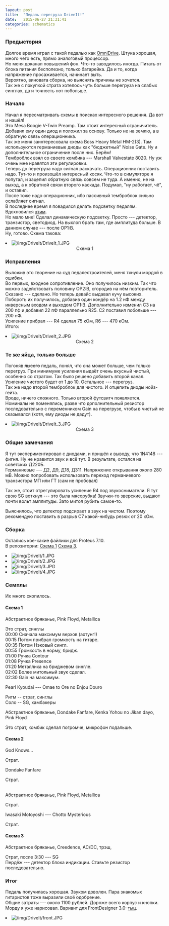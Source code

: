 ```yaml
---
layout: post
title:  "Педаль перегруза DriveIt!"
date:   2015-06-27 21:31:41
categories: schematics
---
```

<div class="modal fade" id="myModal" tabindex="-1" role="dialog" aria-labelledby="myModalLabel" aria-hidden="true">
      <div class="modal-dialog">
        <div class="modal-content">
		<center>
          <div class="modal-body">               
          </div>
		</center>
        </div><!-- /.modal-content -->
      </div><!-- /.modal-dialog -->
    </div><!-- /.modal -->

<div class="thumbnails">
</div>

### Предыстория

Долгое время играл с такой педалью как [OmniDrive](https://guitar-gear.ru/forum/topic/86-omni-drive/). Штука хорошая, много чего есть, прямо аналоговый процессор.<br>
Но меня доканал повышений фон. Что-то заводилось иногда. Питать от блока питания бесполезно, только батарейка. Да и то, когда напряжение просаживается, начинает выть.<br>
Вероятно, виновата сборка, но выяснять причины не хочется.<br>
Так же с покупкой страта хотелось чуть больше перегруза на слабых синглах, да и точность нот побольше.<br>

### Начало

Начал я пересматривать схемы в поисках интересного решения. Да вот и нашёл!<br>
Это Mesa Boogie V-Twin Preamp. Там стоит интересный ограничитель. Добавил ему один диод и положил за основу. Только не на землю, а в обратную связь операционника.<br>
Так же меня заинтересовала схема Boss Heavy Metal HM-2(3). Там используются германиевые диоды как "бюджетный" Noise Gate. Ну и дополнительное ограничение после них. Берём!<br>
Темброблок взял со своего комбика --- Marshall Valvestate 8020. Ну уж очень мне нравятся эти регулировки.<br>
Теперь до перегруза надо сигнал раскачать. Операционник поставить надо. Тут-то и произошёл интересный косяк. Что-то в симуляторе я попутал, и зацепил обратную связь совсем не туда. А именно, не на выход, а к обратной связи второго каскада. Подумал, "ну работает, чё", и оставил.<br>
После тоже надо операционник, ибо пассивный темброблок сильно ослабляет сигнал.<br>
В последнее время я повадился делать подсветку педалям. Вдохновился [этим](http://datagor.ru/practice/diy-tech/2009-sdelay-sam-led-bordyur-dlya-korpusa-gitarnoy-primochki.html).<br>
Но мало мне! Сделал динамическую подсветку. Просто --- детектор, транзистор, светодиод. На выхлоп брать там, где амплитуда больше. В данном случае --- после OP1:B.<br>
Ну, готово. Схема такова:<br>
<div class="thumbnails">
	<li class="tmb">
	<span class="thumbnail" role="button" tabindex="0" style="cursor: pointer;">
      <img src="/img/DriveIt/DriveIt_1_preview.JPG" alt="/img/DriveIt/DriveIt_1.JPG" class="img-thumbnail"><br>
	  <center>Схема 1</center>
	</span>
   	</li>
</div>

### Исправления

Выложив это творение на суд педалестроителей, меня ткнули мордой в ошибки.<br>
Во первых, входное сопротивление. Оно получилось низким. Так что можно задействовать половину OP2:B, сгородив на нём повторитель.<br>
Сказано --- сделано. Но теперь девайс выдавал кучу высоких.<br>
Побороть их получилось, добавив один кондёр на 1.2 нФ между инверсным входом и выходом OP1:B. Дополнительно  изменил C3 на 200 пф и добавил 22 пФ параллельно R25. C2 поставил побольше --- 200 нФ.<br>
Усиление прибрал --- R4 сделал 75 кОм, R6 --- 470 кОм.<br>
Итого:<br>
<div class="thumbnails">
	<li class="tmb">
	<span class="thumbnail" role="button" tabindex="0" style="cursor: pointer;">
      <img src="/img/DriveIt/DriveIt_2_preview.JPG" alt="/img/DriveIt/DriveIt_2.JPG" class="img-thumbnail"><br>
	  <center>Схема 2</center>
	</span>
   	</li>
</div>

### Те же яйца, только больше

Погоняв ~~лысого~~ педаль, понял, что она может больше, чем только перегруз. При минимуме усиления выдаёт очень вкусный чистый, особенно со стратом. Так было решено добавить второй канал.<br>
Усиление чистого будет от 1 до 10. Остальное --- перегруз.<br>
Так же надо второй темброблок для чистого. И отцепить диоды нойз-гейта.<br>
Вроде, ничего сложного. Только второй футсвитч появляется.<br>
Номиналы не поменялись, разве что дополнительный резистор последовательно с переменником Gain на перегрузе, чтобы в чистый не сказывался (хотя, ему диоды не дадут).<br>
<div class="thumbnails">
	<li class="tmb">
	<span class="thumbnail" role="button" tabindex="0" style="cursor: pointer;">
      <img src="/img/DriveIt/DriveIt_3_preview.JPG" alt="/img/DriveIt/DriveIt_3.JPG" class="img-thumbnail"><br>
	  <center>Схема 3</center>
	</span>
   	</li>
</div>

### Общие замечания

Я тут экспериментировал с диодами, и пришёл к выводу, что 1N4148 --- фигня. Ну не нравится звук и всё тут. В результате, остался на советских Д220Б.<br>
Германиевые --- Д2, Д9, Д18, Д311. Напряжение открывания около 280 мВ. Можно попробовать использовать переход германиевого транзистора МП или ГТ (сам не пробовал)<br>

Так же, стоит отрегулировать усиление R4 под звукосниматели. Я тут свою SG воткнул --- это была мясорубка! Звучки-то зверские, выдают почти вольт амплитуды. Зато митол рубить самое-то.<br>

Выяснилось, что детектор подсирает в звук на чистом. Поэтому рекомендую поставить в разрыв C7 какой-нибудь резюк от 20 кОм.<br>

### Сборка

Остались кое-какие файлики для Proteus 7.10.<br>
В репозитории: [Схема 1](https://github.com/RinonNinqueon/source/tree/master/schematics/proteus/DriveIt/1) [Схема 3](https://github.com/RinonNinqueon/source/tree/master/schematics/proteus/DriveIt/3).<br>
	
<div class="row">
	<div class="col-xs-6 col-md-3">
		<li class="tmb">
		<span class="thumbnail" role="button" tabindex="0" style="cursor: pointer;">
			<img src="/img/DriveIt/1_preview.JPG" alt="/img/DriveIt/1.JPG" class="img-thumbnail">
		</span>
		</li>
	</div>
	<div class="col-xs-6 col-md-3">
		<li class="tmb">
		<span class="thumbnail" role="button" tabindex="0" style="cursor: pointer;">
			<img src="/img/DriveIt/2_preview.JPG" alt="/img/DriveIt/2.JPG" class="img-thumbnail">
		</span>
		</li>
	</div>
	<div class="col-xs-6 col-md-3">
		<li class="tmb">
		<span class="thumbnail" role="button" tabindex="0" style="cursor: pointer;">
			<img src="/img/DriveIt/3_preview.JPG" alt="/img/DriveIt/3.JPG" class="img-thumbnail">
		</span>
		</li>
	</div>
	<div class="col-xs-6 col-md-3">
		<li class="tmb">
		<span class="thumbnail" role="button" tabindex="0" style="cursor: pointer;">
			<img src="/img/DriveIt/4_preview.JPG" alt="/img/DriveIt/4.JPG" class="img-thumbnail">
		</span>
		</li>
	</div>
</div>


### Семплы

Их много скопилось.<br>

#### Схема 1

Абстрактное бряканье, Pink Floyd, Metallica<br>
<audio src="/samples/DriveIt!_sample_1_1.mp3" preload="none" /><br>

Это страт, синглы<br>
00:00 Сначала максимум верхов (ахтунг!)<br>
00:15 Потом прибрал громкость на гитаре.<br>
00:35 Потом Нэковый сингл.<br>
00:55 Громкость в норму, бридж.<br>
01:00 Ручка Contour<br>
01:08 Ручка Presence<br>
01:20 Металлика на бриджевом сингле.<br>
02:02 Более митольный звук сделал.<br>
02:30 Gain на максимум.<br>

Pearl Kyoudai --- Omae to Ore no Enjou Douro<br>
<audio src="/samples/DriveIt!_sample_1_2.mp3" preload="none" /><br>

Ритм -- страт, синглы<br>
Соло -- SG, хамбакеры<br>

Абстрактное бряканье, Dondake Fanfare, Kenka Yohou no Jikan dayo, Pink Floyd<br>
<audio src="/samples/DriveIt!_sample_1_3.mp3" preload="none" /><br>

Это страт, комбик сделал погромче, микрофон подальше.<br>

#### Схема 2

God Knows...<br>
<audio src="/samples/DriveIt!_sample_2_1.mp3" preload="none" /><br>

Страт.<br>

Dondake Fanfare<br>
<audio src="/samples/DriveIt!_sample_2_2.mp3" preload="none" /><br>

Страт.<br><br>

Абстрактное бряканье, Pink Floyd, Metallica<br>
<audio src="/samples/DriveIt!_sample_2_3.mp3" preload="none" /><br>

Страт.<br>

Iwasaki Motoyoshi --- Chotto Mysterious<br>
<audio src="/samples/DriveIt!_sample_2_4.mp3" preload="none" /><br>

Страт.<br>

#### Схема 3

Абстрактное бряканье, Creedence, AC/DC, трэш, <br>
<audio src="/samples/DriveIt!_sample_2_3.mp3" preload="none" /><br>

Страт, после 3:30 --- SG<br>
Пердёж --- детектор блока индикации. Ставьте резистор последовательно.<br>

### Итог

Педаль получилась хорошая. Звуком доволен. Пара знакомых гитаристов тоже выразили своё одобрение.<br>
Общие затраты --- около 1100 рублей. Дороже всего корпус и кнопки.<br>
Морду я уже нарисовал. Вариант для FrontDesigner 3.0: [тыц](https://github.com/RinonNinqueon/source/raw/master/schematics/proteus/DriveIt/DriveIt!.fpl).<br>
<div class="row">
	<div class="col-xs-6 col-md-3">
		<li class="tmb">
		<span class="thumbnail" role="button" tabindex="0" style="cursor: pointer;">
			<img src="/img/DriveIt/front_preview.JPG" alt="/img/DriveIt/front.JPG" class="img-thumbnail">
		</span>
		</li>
	</div>
</div>
<br><br><br><br><br>